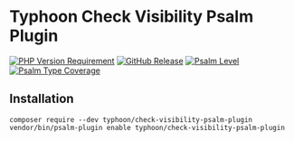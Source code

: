 # Typhoon Check Visibility Psalm Plugin

[![PHP Version Requirement](https://img.shields.io/packagist/dependency-v/typhoon/check-visibility-psalm-plugin/php)](https://packagist.org/packages/typhoon/check-visibility-psalm-plugin)
[![GitHub Release](https://img.shields.io/github/v/release/typhoon-php/check-visibility-psalm-plugin)](https://github.com/typhoon-php/check-visibility-psalm-plugin/releases)
[![Psalm Level](https://shepherd.dev/github/typhoon-php/check-visibility-psalm-plugin/level.svg)](https://shepherd.dev/github/typhoon-php/check-visibility-psalm-plugin)
[![Psalm Type Coverage](https://shepherd.dev/github/typhoon-php/check-visibility-psalm-plugin/coverage.svg)](https://shepherd.dev/github/typhoon-php/check-visibility-psalm-plugin)

## Installation

```shell
composer require --dev typhoon/check-visibility-psalm-plugin
vendor/bin/psalm-plugin enable typhoon/check-visibility-psalm-plugin
```
